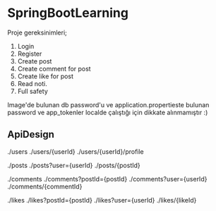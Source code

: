 # SpringBootLearning

Proje gereksinimleri;

1) Login
2) Register
3) Create post
4) Create comment for post
5) Create like for post
6) Read noti.
7) Full safety

Image'de bulunan db password'u ve application.propertieste bulunan password ve app_tokenler localde çalıştığı için dikkate alınmamıştır :)
## ApiDesign

./users
./users/{userId}
./users/{userId}/profile

./posts
./posts?user={userId}
./posts/{postId}

./comments
./comments?postId={postId}
./comments?user={userId}
./comments/{commentId}

./likes
./likes?postId={postId}
./likes?user={userId}
./likes/{likeId}
